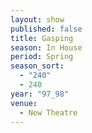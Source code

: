 ```yaml
---
layout: show
published: false
title: Gasping
season: In House
period: Spring
season_sort: 
  - "240"
  - 240
year: "97_98"
venue: 
  - New Theatre
---
```



